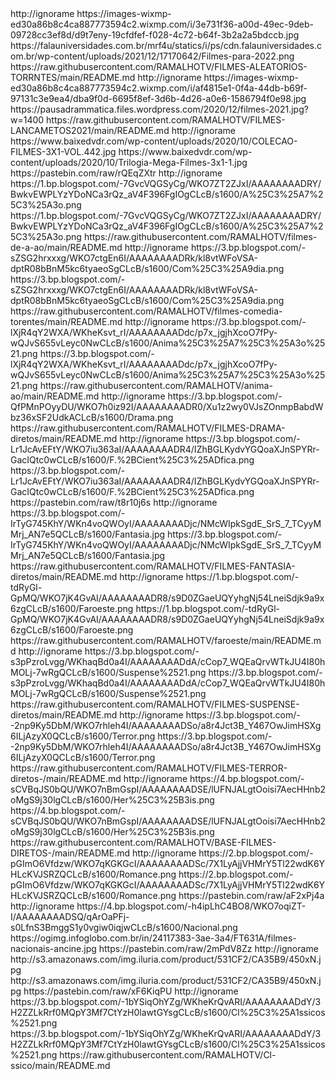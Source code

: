 

<?xml version="1.0" encoding="UTF-8" standalone="yes"?>

<item>
<title>[B][COLOR white]Filmes Aleatorios[/COLOR][/B]</title>
<link>http://ignorame</link>
<thumbnail>https://images-wixmp-ed30a86b8c4ca887773594c2.wixmp.com/i/3e731f36-a00d-49ec-9deb-09728cc3ef8d/d9t7eny-19cfdfef-f028-4c72-b64f-3b2a2a5bdccb.jpg</thumbnail>
<fanart>https://falauniversidades.com.br/mrf4u/statics/i/ps/cdn.falauniversidades.com.br/wp-content/uploads/2021/12/17170642/Filmes-para-2022.png</fanart>
<externallink>https://raw.githubusercontent.com/RAMALHOTV/FILMES-ALEATORIOS-TORRNTES/main/README.md</externallink>
</item>


<item>
<title>[B][COLOR white]Filmes Lançamentos[/COLOR][/B]</title>
<link>http://ignorame</link>
<thumbnail>https://images-wixmp-ed30a86b8c4ca887773594c2.wixmp.com/i/af4815e1-0f4a-44db-b69f-97131c3e9ea4/dba9f0d-6695f8ef-3d6b-4d26-a0e6-1586794f0e98.jpg</thumbnail>
<fanart>https://pausadrammatica.files.wordpress.com/2020/12/filmes-2021.jpg?w=1400</fanart>
<externallink>https://raw.githubusercontent.com/RAMALHOTV/FILMES-LANCAMETOS2021/main/README.md</externallink>
</item>

 
 
<item>
<title>[B][COLOR white]FILMES TRIOLOGIA  [/COLOR][/B]</title>
<link>http://ignorame</link>
<thumbnail>https://www.baixedvdr.com/wp-content/uploads/2020/10/COLECAO-FILMES-3X1-VOL.442.jpg</thumbnail>
<fanart>https://www.baixedvdr.com/wp-content/uploads/2020/10/Trilogia-Mega-Filmes-3x1-1.jpg</fanart>
<externallink>https://pastebin.com/raw/rQEqZXtr</externallink>
</item>
 
 
<item>
<title>[B][COLOR white]FILMES AÇÃO[/COLOR][/B]</title>
<link>http://ignorame</link>
<thumbnail>https://1.bp.blogspot.com/-7GvcVQGSyCg/WKO7ZT2ZJxI/AAAAAAAADRY/BwkvEWPLYzYDoNCa3rQz_aV4F396FgIOgCLcB/s1600/A%25C3%25A7%25C3%25A3o.png</thumbnail>
<fanart>https://1.bp.blogspot.com/-7GvcVQGSyCg/WKO7ZT2ZJxI/AAAAAAAADRY/BwkvEWPLYzYDoNCa3rQz_aV4F396FgIOgCLcB/s1600/A%25C3%25A7%25C3%25A3o.png</fanart>
<externallink>https://raw.githubusercontent.com/RAMALHOTV/filmes-de-a-ao/main/README.md</externallink>
</item>
 
<item>
<title>[B][COLOR white]FILMES Comédia[/COLOR][/B]</title>
<link>http://ignorame</link>
<thumbnail>https://3.bp.blogspot.com/-sZSG2hrxxxg/WKO7ctgEn6I/AAAAAAAADRk/kl8vtWFoVSA-dptR08bBnM5kc6tyaeoSgCLcB/s1600/Com%25C3%25A9dia.png</thumbnail>
<fanart>https://3.bp.blogspot.com/-sZSG2hrxxxg/WKO7ctgEn6I/AAAAAAAADRk/kl8vtWFoVSA-dptR08bBnM5kc6tyaeoSgCLcB/s1600/Com%25C3%25A9dia.png</fanart>
<externallink>https://raw.githubusercontent.com/RAMALHOTV/filmes-comedia-torentes/main/README.md</externallink>
</item>

<item>
<title>[B][COLOR white]FILMES Animação [/COLOR][/B]</title>
<link>http://ignorame</link>
<thumbnail>https://3.bp.blogspot.com/-lXjR4qY2WXA/WKheKsvt_rI/AAAAAAAADdc/p7x_jgjhXcoO7fPy-wQJvS655vLeyc0NwCLcB/s1600/Anima%25C3%25A7%25C3%25A3o%2521.png</thumbnail>
<fanart>https://3.bp.blogspot.com/-lXjR4qY2WXA/WKheKsvt_rI/AAAAAAAADdc/p7x_jgjhXcoO7fPy-wQJvS655vLeyc0NwCLcB/s1600/Anima%25C3%25A7%25C3%25A3o%2521.png</fanart>
<externallink>https://raw.githubusercontent.com/RAMALHOTV/anima-ao/main/README.md</externallink>
</item>
 
<item>
<title>[B][COLOR white]FILMES  Drama[/COLOR][/B]</title>
<link>http://ignorame</link>
<thumbnail>https://3.bp.blogspot.com/-QfPMnPOyyDU/WKO7h0iz92I/AAAAAAAADR0/Xu1z2wy0VJsZOnmpBabdWbz36xSF2UdkACLcB/s1600/Drama.png</thumbnail>
<fanarthttps://3.bp.blogspot.com/-QfPMnPOyyDU/WKO7h0iz92I/AAAAAAAADR0/Xu1z2wy0VJsZOnmpBabdWbz36xSF2UdkACLcB/s1600/Drama.png</fanart>
<externallink>https://raw.githubusercontent.com/RAMALHOTV/FILMES-DRAMA-diretos/main/README.md</externallink>
</item>

<item>
<title>[B][COLOR white]FILMES F. Científica[/COLOR][/B]</title>
<link>http://ignorame</link>
<thumbnail>https://3.bp.blogspot.com/-Lr1JcAvEFtY/WKO7iu363aI/AAAAAAAADR4/IZhBGLKydvYGQoaXJnSPYRr-GacIQtc0wCLcB/s1600/F.%2BCient%25C3%25ADfica.png</thumbnail>
<fanart>https://3.bp.blogspot.com/-Lr1JcAvEFtY/WKO7iu363aI/AAAAAAAADR4/IZhBGLKydvYGQoaXJnSPYRr-GacIQtc0wCLcB/s1600/F.%2BCient%25C3%25ADfica.png</fanart>
<externallink>https://pastebin.com/raw/t8r10j6s</externallink>
</item>

<item>
<title>[B][COLOR white]FILMES Fantasia [/COLOR][/B]</title>
<link>http://ignorame</link>
<thumbnail>https://3.bp.blogspot.com/-IrTyG745KhY/WKn4voQWOyI/AAAAAAAADjc/NMcWIpkSgdE_SrS_7_TCyyMMrj_AN7e5QCLcB/s1600/Fantasia.jpg</thumbnail>
<fanart>https://3.bp.blogspot.com/-IrTyG745KhY/WKn4voQWOyI/AAAAAAAADjc/NMcWIpkSgdE_SrS_7_TCyyMMrj_AN7e5QCLcB/s1600/Fantasia.jpg</fanart>
<externallink>https://raw.githubusercontent.com/RAMALHOTV/FILMES-FANTASIA-diretos/main/README.md</externallink>
</item>

<item>
<title>[B][COLOR white]FILMES  Faroeste[/COLOR][/B]</title>
<link>http://ignorame</link>
<thumbnail>https://1.bp.blogspot.com/-tdRyGl-GpMQ/WKO7jK4GvAI/AAAAAAAADR8/s9D0ZGaeUQYyhgNj54LneiSdjk9a9x6zgCLcB/s1600/Faroeste.png</thumbnail>
<fanart>https://1.bp.blogspot.com/-tdRyGl-GpMQ/WKO7jK4GvAI/AAAAAAAADR8/s9D0ZGaeUQYyhgNj54LneiSdjk9a9x6zgCLcB/s1600/Faroeste.png</fanart>
<externallink>https://raw.githubusercontent.com/RAMALHOTV/faroeste/main/README.md</externallink>
</item>

<item>
<title>[B][COLOR white]FILMES Suspense[/COLOR][/B]</title>
<link>http://ignorame</link>
<thumbnail>https://3.bp.blogspot.com/-s3pPzroLvgg/WKhaqBd0a4I/AAAAAAAADdA/cCop7_WQEaQrvWTkJU4I80hMOLj-7wRgQCLcB/s1600/Suspense%2521.png</thumbnail>
<fanart>https://3.bp.blogspot.com/-s3pPzroLvgg/WKhaqBd0a4I/AAAAAAAADdA/cCop7_WQEaQrvWTkJU4I80hMOLj-7wRgQCLcB/s1600/Suspense%2521.png</fanart>
<externallink>https://raw.githubusercontent.com/RAMALHOTV/FILMES-SUSPENSE-diretos/main/README.md</externallink>
</item>

<item>
<title>[B][COLOR white]FILMES Terror[/COLOR][/B]</title>
<link>http://ignorame</link>
<thumbnail>https://3.bp.blogspot.com/--2np9Ky5DbM/WKO7rhleh4I/AAAAAAAADSo/a8r4Jct3B_Y467OwJimHSXg6ILjAzyX0QCLcB/s1600/Terror.png</thumbnail>
<fanart>https://3.bp.blogspot.com/--2np9Ky5DbM/WKO7rhleh4I/AAAAAAAADSo/a8r4Jct3B_Y467OwJimHSXg6ILjAzyX0QCLcB/s1600/Terror.png</fanart>
<externallink>https://raw.githubusercontent.com/RAMALHOTV/FILMES-TERROR-diretos-/main/README.md</externallink>
</item>

<item>
<title>[B][COLOR white]FILMES MARVEL-DC[/COLOR][/B]</title>
<link>http://ignorame</link>
<thumbnail>https://4.bp.blogspot.com/-sCVBqJS0bQU/WKO7nBmGspI/AAAAAAAADSE/lUFNJALgtOoisi7AecHHnb2oMgS9j30lgCLcB/s1600/Her%25C3%25B3is.png</thumbnail>
<fanart>https://4.bp.blogspot.com/-sCVBqJS0bQU/WKO7nBmGspI/AAAAAAAADSE/lUFNJALgtOoisi7AecHHnb2oMgS9j30lgCLcB/s1600/Her%25C3%25B3is.png</fanart>
<externallink>https://raw.githubusercontent.com/RAMALHOTV/BASE-FILMES-DIRETOS-/main/README.md</externallink>
</item>

<item>
<title>[B][COLOR white]FILMES ROMANCE[/COLOR][/B]</title>
<link>http://ignorame</link>
<thumbnail>https://2.bp.blogspot.com/-pGImO6Vfdzw/WKO7qKGKGcI/AAAAAAAADSc/7X1LyAjjVHMrY5Tl22wdK6YHLcKVJSRZQCLcB/s1600/Romance.png</thumbnail>
<fanart>https://2.bp.blogspot.com/-pGImO6Vfdzw/WKO7qKGKGcI/AAAAAAAADSc/7X1LyAjjVHMrY5Tl22wdK6YHLcKVJSRZQCLcB/s1600/Romance.png</fanart>
<externallink>https://pastebin.com/raw/aF2xPj4a</externallink>
</item>



<item>
<title>[B][COLOR white]FILMES Nacional[/COLOR][/B]</title>
<link>http://ignorame</link>
<thumbnail>https://4.bp.blogspot.com/-h4ipLhC4BO8/WKO7oqiZT-I/AAAAAAAADSQ/qArOaPFj-s0LfnS3BmggS1y0vgiw0iqjwCLcB/s1600/Nacional.png</thumbnail>
<fanart>https://ogimg.infoglobo.com.br/in/24117383-3ae-3a4/FT631A/filmes-nacionais-ancine.jpg</fanart>
<externallink>https://pastebin.com/raw/2mPdV8Zz</externallink>
</item>

<item>
<title>[B][COLOR white]FILMES Policial[/COLOR][/B]</title>
<link>http://ignorame</link>
<thumbnail>http://s3.amazonaws.com/img.iluria.com/product/531CF2/CA35B9/450xN.jpg</thumbnail>
<fanart>http://s3.amazonaws.com/img.iluria.com/product/531CF2/CA35B9/450xN.jpg</fanart>
<externallink>https://pastebin.com/raw/xF6KiqPU</externallink>
</item>


<item>
<title>[B][COLOR white]FILMES Clássicos[/COLOR][/B]</title>
<link>http://ignorame</link>
<thumbnail>https://3.bp.blogspot.com/-1bYSiqOhYZg/WKheKrQvARI/AAAAAAAADdY/3H2ZZLkRrf0MQpY3Mf7CtYzH0lawtGYsgCLcB/s1600/Cl%25C3%25A1ssicos%2521.png</thumbnail>
<fanart>https://3.bp.blogspot.com/-1bYSiqOhYZg/WKheKrQvARI/AAAAAAAADdY/3H2ZZLkRrf0MQpY3Mf7CtYzH0lawtGYsgCLcB/s1600/Cl%25C3%25A1ssicos%2521.png</fanart>
<externallink>https://raw.githubusercontent.com/RAMALHOTV/Cl-ssico/main/README.md</externallink>
</item>


